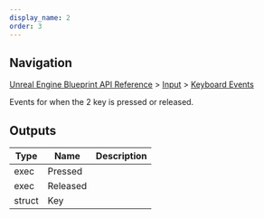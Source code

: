 ```yaml
---
display_name: 2
order: 3
---
```

## Navigation

[Unreal Engine Blueprint API Reference](https://dev.epicgames.com/documentation/en-us/unreal-engine/BlueprintAPI) > [Input](https://dev.epicgames.com/documentation/en-us/unreal-engine/BlueprintAPI/Input) > [Keyboard Events](https://dev.epicgames.com/documentation/en-us/unreal-engine/BlueprintAPI/Input/KeyboardEvents)

Events for when the 2 key is pressed or released.

## Outputs

| Type | Name | Description |
| --- | --- | --- |
| exec | Pressed |  |
| exec | Released |  |
| struct | Key |  |
